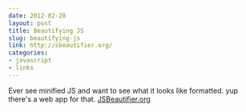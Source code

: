 ```yaml
---
date: 2012-02-28
layout: post
title: Beautifying JS
slug: beautifying-js
link: http://​sbeautifier.org/
categories:
- javascript
- links
---
```


Ever see minified JS and want to see what it looks like formatted. yup there's a web app for that. [JSBeautifier.org](http://​sbeautifier.org/)